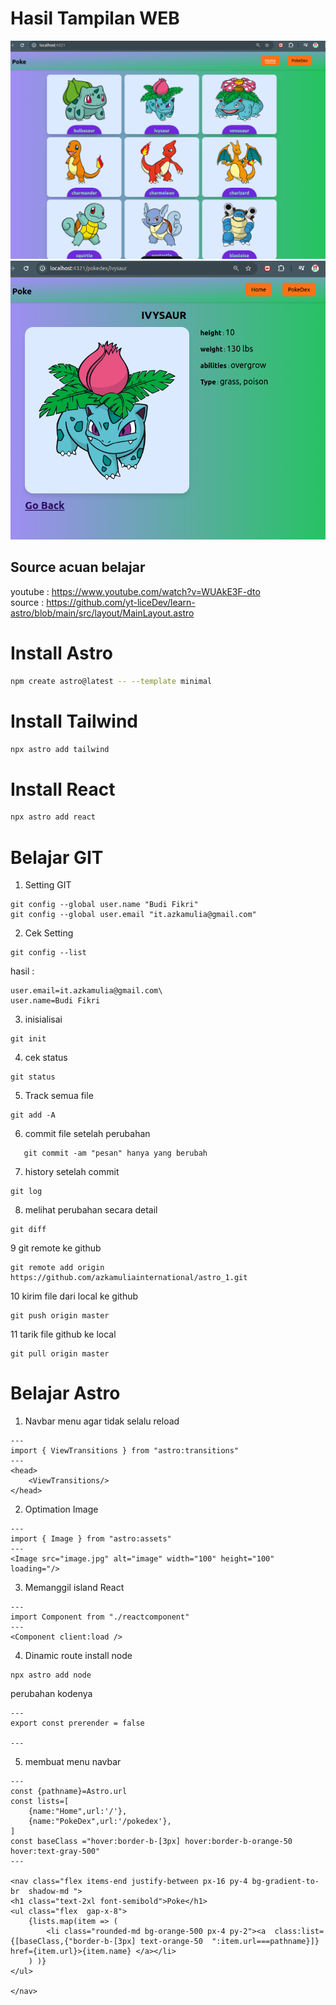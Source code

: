# Hasil Tampilan WEB

![This is an alt text.](/src/asset/images/web1.png "This is a sample image.")
<br/>
![This is an alt text2.](/src/asset/images/web2.png "This is a sample image2.")

## Source acuan belajar
youtube : https://www.youtube.com/watch?v=WUAkE3F-dto<br/>
source :  https://github.com/yt-liceDev/learn-astro/blob/main/src/layout/MainLayout.astro



# Install Astro

```sh
npm create astro@latest -- --template minimal
```
# Install Tailwind

```sh
npx astro add tailwind
```
# Install React

```sh
npx astro add react
``````


# Belajar GIT
1. Setting GIT
```
git config --global user.name "Budi Fikri"
git config --global user.email "it.azkamulia@gmail.com"
```
2. Cek Setting
```
git config --list
```

hasil :
```
user.email=it.azkamulia@gmail.com\
user.name=Budi Fikri
```
3. inisialisai 
```
git init
```
4. cek status
```
git status
```
5. Track semua file
```
git add -A 
```
6. commit file setelah perubahan
```
   git commit -am "pesan" hanya yang berubah
```
7. history setelah commit
```
git log 
```
8. melihat perubahan secara detail
```
git diff
```

9 git remote ke github
```
git remote add origin https://github.com/azkamuliainternational/astro_1.git
```

10 kirim file dari local ke github
```
git push origin master
```

11 tarik file github ke local 
```
git pull origin master
```

# Belajar Astro
1. Navbar menu agar tidak selalu reload
```
---
import { ViewTransitions } from "astro:transitions"
---
<head>
    <ViewTransitions/>
</head>

```

2. Optimation Image
```
---
import { Image } from "astro:assets"
---
<Image src="image.jpg" alt="image" width="100" height="100" loading="/>
```

3. Memanggil island React
```
---
import Component from "./reactcomponent"
---
<Component client:load />

```

4. Dinamic route
install node
```
npx astro add node
```

perubahan kodenya
```
---
export const prerender = false

---
```

5. membuat menu navbar
```
---
const {pathname}=Astro.url
const lists=[
    {name:"Home",url:'/'},
    {name:"PokeDex",url:'/pokedex'},
]
const baseClass ="hover:border-b-[3px] hover:border-b-orange-50 hover:text-gray-500"
---

<nav class="flex items-end justify-between px-16 py-4 bg-gradient-to-br  shadow-md ">
<h1 class="text-2xl font-semibold">Poke</h1>
<ul class="flex  gap-x-8">
    {lists.map(item => (
        <li class="rounded-md bg-orange-500 px-4 py-2"><a  class:list={[baseClass,{"border-b-[3px] text-orange-50  ":item.url===pathname}]} href={item.url}>{item.name} </a></li>
    ) )}
</ul>

</nav>
```
